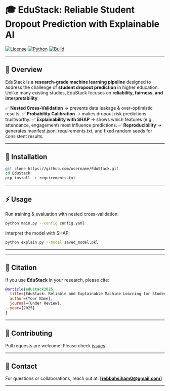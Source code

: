 

# 🎓 EduStack: Reliable Student Dropout Prediction with Explainable AI

[![License](https://img.shields.io/badge/License-MIT-green.svg)](LICENSE)
[![Python](https://img.shields.io/badge/python-3.9%2B-blue.svg)]()
[![Build](https://img.shields.io/badge/build-passing-brightgreen.svg)]()

---

## 📌 Overview

EduStack is a **research-grade machine learning pipeline** designed to address the challenge of **student dropout prediction** in higher education. Unlike many existing studies, EduStack focuses on **reliability, fairness, and interpretability**:

✅ **Nested Cross-Validation** → prevents data leakage & over-optimistic results.
✅ **Probability Calibration** → makes dropout risk predictions trustworthy.
✅ **Explainability with SHAP** → shows which features (e.g., attendance, engagement) most influence predictions.
✅ **Reproducibility** → generates manifest.json, requirements.txt, and fixed random seeds for consistent results.

---

## 🚀 Installation

```bash
git clone https://github.com/username/EduStack.git
cd EduStack
pip install -r requirements.txt
```

---

## ⚡ Usage

Run training & evaluation with nested cross-validation:

```bash
python main.py --config config.yaml
```

Interpret the model with SHAP:

```bash
python explain.py --model saved_model.pkl
```

---


---

## 📜 Citation

If you use **EduStack** in your research, please cite:

```bibtex
@article{edustack2025,
  title={EduStack: Reliable and Explainable Machine Learning for Student Dropout Prediction},
  author={Your Name},
  journal={Under Review},
  year={2025}
}
```

---

## 🤝 Contributing

Pull requests are welcome! Please check [issues](https://github.com/username/EduStack/issues).

---

## 📧 Contact

For questions or collaborations, reach out at: **[rebbahsiham0@gmail.com]**

---
